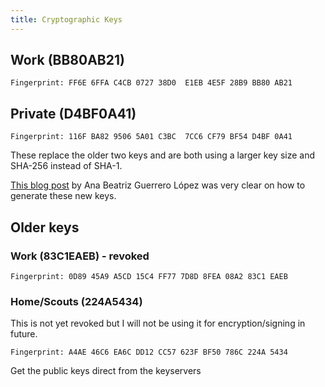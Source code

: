 ```yaml
---
title: Cryptographic Keys
---
```


## Work (BB80AB21)

    Fingerprint: FF6E 6FFA C4CB 0727 38D0  E1EB 4E5F 28B9 BB80 AB21

## Private (D4BF0A41)

    Fingerprint: 116F BA82 9506 5A01 C3BC  7CC6 CF79 BF54 D4BF 0A41

These replace the older two keys and are both using a larger key size and SHA-256 instead of SHA-1.

[This blog post](http://ekaia.org/blog/2009/05/10/creating-new-gpgkey/) by Ana Beatriz Guerrero López was very clear on how to generate these new keys.

## Older keys

### Work (83C1EAEB) - revoked

    Fingerprint: 0D89 45A9 A5CD 15C4 FF77 7D8D 8FEA 08A2 83C1 EAEB

### Home/Scouts (224A5434)

This is not yet revoked but I will not be using it for encryption/signing in future.

    Fingerprint: A4AE 46C6 EA6C DD12 CC57 623F BF50 786C 224A 5434

Get the public keys direct from the keyservers
